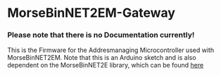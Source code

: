 # MorseBinNET2EM-Gateway
### Please note that there is no Documentation currently!
This is the Firmware for the Addresmanaging Microcontroller used with MorseBinNET2EM.
Note that this is an Arduino sketch and is also dependent on the MorseBinNET2E library, which can be found <a href="https://github.com/RegenJoho/MorseBinNET2E">here</a>
